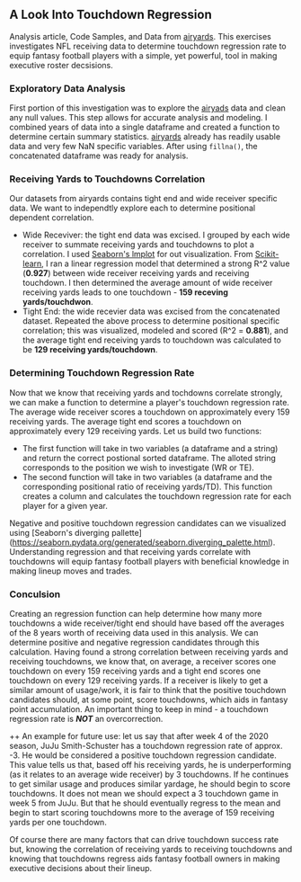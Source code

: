 ## A Look Into Touchdown Regression
Analysis article, Code Samples, and Data from [airyards](https://airyards.com/). This exercises investigates NFL receiving data to determine touchdown regression rate to equip fantasy football players with a simple, yet powerful, tool in making executive roster decsisions.


### Exploratory Data Analysis
First portion of this investigation was to explore the [airyads](https://airyards.com/) data and clean any null values. This step allows for accurate analysis and modeling. I combined years of data into a single dataframe and created a function to determine certain summary statistics. [airyards](https://airyards.com/) already has readily usable data and very few NaN specific variables. After using `fillna()`, the concatenated dataframe was ready for analysis.


### Receiving Yards to Touchdowns Correlation
Our datasets from airyards contains tight end and wide receiver specific data. We want to independtly explore each to determine positional dependent correlation.
+ Wide Receviver: the tight end data was excised. I grouped by each wide receiver to summate receiving yards and touchdowns to plot a correlation. I used [Seaborn's lmplot](https://seaborn.pydata.org/generated/seaborn.lmplot.html) for out visualization. From [Scikit-learn](https://scikit-learn.org/stable/modules/generated/sklearn.linear_model.LinearRegression.html), I ran a linear regression model that determined a strong R^2 value (**0.927**) between wide receiver receiving yards and receiving touchdown. I then determined the average amount of wide receiver receiving yards leads to one touchdown - **159 receving yards/touchdwon**.
+ Tight End: the wide recevier data was excised from the concatenated dataset. Repeated the above process to determine positional specific correlation; this was visualized, modeled and scored (R^2 = **0.881**), and the average tight end receiving yards to touchdown was calculated to be **129 receiving yards/touchdown**.


### Determining Touchdown Regression Rate
Now that we know that receiving yards and tochdowns correlate strongly, we can make a function to determine a player's touchdown regression rate. The average wide receiver scores a touchdown on approximately every 159 receiving yards. The average tight end scores a touchdown on approximately every 129 receiving yards. Let us build two functions:
+ The first function will take in two variables (a dataframe and a string) and return the correct postional sorted dataframe. The alloted string corresponds to the position we wish to investigate (WR or TE).
+ The second function will take in two variables (a dataframe and the corresponding positional ratio of receiving yards/TD). This function creates a column and calculates the touchdown regression rate for each player for a given year.

Negative and positive touchdown regression candidates can we visualized using [Seaborn's diverging pallette] (https://seaborn.pydata.org/generated/seaborn.diverging_palette.html). Understanding regression and that receiving yards correlate with touchdowns will equip fantasy football players with beneficial knowledge in making lineup moves and trades.

### Conculsion
Creating an regression function can help determine how many more touchdowns a wide receiver/tight end should have based off the averages of the 8 years worth of receiving data used in this analysis. We can determine positive and negative regression candidates through this calculation. Having found a strong correlation between receiving yards and receiving touchdowns, we know that, on average, a receiver scores one touchdown on every 159 receiving yards and a tight end scores one touchdown on every 129 receiving yards. If a receiver is likely to get a similar amount of usage/work, it is fair to think that the positive touchdown candidates should, at some point, score touchdowns, which aids in fantasy point accumulation. An important thing to keep in mind - a touchdown regression rate is ***NOT*** an overcorrection.

++ An example for future use: let us say that after week 4 of the 2020 season, JuJu Smith-Schuster has a touchdown regression rate of approx. -3. He would be considered a positive touchdown regression candidate. This value tells us that, based off his receiving yards, he is underperforming (as it relates to an average wide receiver) by 3 touchdowns. If he continues to get similar usage and produces similar yardage, he should begin to score touchdowns. It does not mean we should expect a 3 touchdown game in week 5 from JuJu. But that he should eventually regress to the mean and begin to start scoring touchdowns more to the average of 159 receiving yards per one touchdown.

Of course there are many factors that can drive touchdown success rate but, knowing the correlation of receiving yards to receiving touchdowns and knowing that touchdowns regress aids fantasy football owners in making executive decisions about their lineup.
